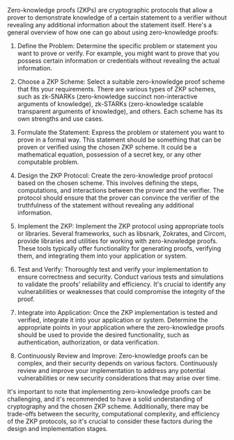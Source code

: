 Zero-knowledge proofs (ZKPs) are cryptographic protocols that allow a prover to demonstrate knowledge of a certain statement to a verifier without revealing any additional information about the statement itself. Here's a general overview of how one can go about using zero-knowledge proofs:

1. Define the Problem: Determine the specific problem or statement you want to prove or verify. For example, you might want to prove that you possess certain information or credentials without revealing the actual information.
    
2. Choose a ZKP Scheme: Select a suitable zero-knowledge proof scheme that fits your requirements. There are various types of ZKP schemes, such as zk-SNARKs (zero-knowledge succinct non-interactive arguments of knowledge), zk-STARKs (zero-knowledge scalable transparent arguments of knowledge), and others. Each scheme has its own strengths and use cases.
    
3. Formulate the Statement: Express the problem or statement you want to prove in a formal way. This statement should be something that can be proven or verified using the chosen ZKP scheme. It could be a mathematical equation, possession of a secret key, or any other computable problem.
    
4. Design the ZKP Protocol: Create the zero-knowledge proof protocol based on the chosen scheme. This involves defining the steps, computations, and interactions between the prover and the verifier. The protocol should ensure that the prover can convince the verifier of the truthfulness of the statement without revealing any additional information.
    
5. Implement the ZKP: Implement the ZKP protocol using appropriate tools or libraries. Several frameworks, such as libsnark, Zokrates, and Circom, provide libraries and utilities for working with zero-knowledge proofs. These tools typically offer functionality for generating proofs, verifying them, and integrating them into your application or system.
    
6. Test and Verify: Thoroughly test and verify your implementation to ensure correctness and security. Conduct various tests and simulations to validate the proofs' reliability and efficiency. It's crucial to identify any vulnerabilities or weaknesses that could compromise the integrity of the proof.
    
7. Integrate into Application: Once the ZKP implementation is tested and verified, integrate it into your application or system. Determine the appropriate points in your application where the zero-knowledge proofs should be used to provide the desired functionality, such as authentication, authorization, or data verification.
    
8. Continuously Review and Improve: Zero-knowledge proofs can be complex, and their security depends on various factors. Continuously review and improve your implementation to address any potential vulnerabilities or new security considerations that may arise over time.
    

It's important to note that implementing zero-knowledge proofs can be challenging, and it's recommended to have a solid understanding of cryptography and the chosen ZKP scheme. Additionally, there may be trade-offs between the security, computational complexity, and efficiency of the ZKP protocols, so it's crucial to consider these factors during the design and implementation stages.